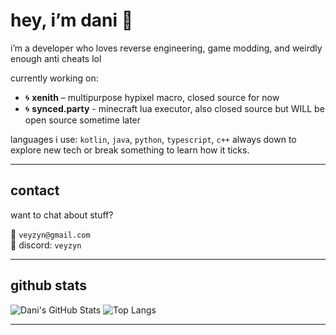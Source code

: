 # hey, i’m dani 👋

i’m a developer who loves reverse engineering, game modding, and weirdly enough anti cheats lol

currently working on:
- 🌀 **xenith** – multipurpose hypixel macro, closed source for now
- 🌀 **synced.party** - minecraft lua executor, also closed source but WILL be open source sometime later

languages i use: `kotlin`, `java`, `python`, `typescript`, `c++`
always down to explore new tech or break something to learn how it ticks.

---

## contact

want to chat about stuff?

📧 `veyzyn@gmail.com`  
💬 discord: `veyzyn`

---

## github stats

![Dani's GitHub Stats](https://github-readme-stats.vercel.app/api?username=crabmiau&show_icons=true&theme=rose_pine&hide_title=true)
![Top Langs](https://github-readme-stats.vercel.app/api/top-langs/?username=crabmiau&layout=compact&theme=rose_pine)

---
